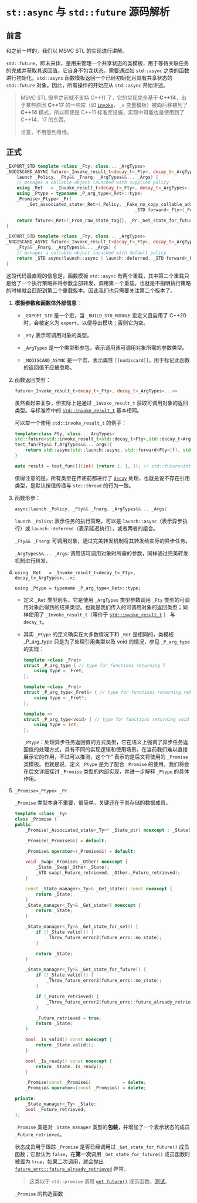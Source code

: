 # `st::async` 与 `std::future` 源码解析

## 前言

和之前一样的，我们以 MSVC STL 的实现进行讲解。

`std::future`，即未来体，是用来管理一个共享状态的类模板，用于等待关联任务的完成并获取其返回值。它自身不包含状态，需要通过如 `std::async` 之类的函数进行初始化。`std::async` 函数模板返回一个已经初始化且具有共享状态的 `std::future` 对象。因此，所有操作的开始应从 `std::async` 开始讲述。

> MSVC STL 很早之前就不支持 C++11 了，它的实现完全基于 **C++14**，出于某些原因 **C++17** 的一些库（如 [`invoke`](https://zh.cppreference.com/w/cpp/utility/functional/invoke)， _v 变量模板）被向后移植到了 **C++14** 模式，所以即使是 C++11 标准库设施，实现中可能也是使用到了 C++14、17 的东西。
>
> 注意，不用感到奇怪。

## 正式

```cpp
_EXPORT_STD template <class _Fty, class... _ArgTypes>
_NODISCARD_ASYNC future<_Invoke_result_t<decay_t<_Fty>, decay_t<_ArgTypes>...>> async(
    launch _Policy, _Fty&& _Fnarg, _ArgTypes&&... _Args) {
    // manages a callable object launched with supplied policy
    using _Ret   = _Invoke_result_t<decay_t<_Fty>, decay_t<_ArgTypes>...>;
    using _Ptype = typename _P_arg_type<_Ret>::type;
    _Promise<_Ptype> _Pr(
        _Get_associated_state<_Ret>(_Policy, _Fake_no_copy_callable_adapter<_Fty, _ArgTypes...>(
                                                 _STD forward<_Fty>(_Fnarg), _STD forward<_ArgTypes>(_Args)...)));

    return future<_Ret>(_From_raw_state_tag{}, _Pr._Get_state_for_future());
}

_EXPORT_STD template <class _Fty, class... _ArgTypes>
_NODISCARD_ASYNC future<_Invoke_result_t<decay_t<_Fty>, decay_t<_ArgTypes>...>> async(
    _Fty&& _Fnarg, _ArgTypes&&... _Args) {
    // manages a callable object launched with default policy
    return _STD async(launch::async | launch::deferred, _STD forward<_Fty>(_Fnarg), _STD forward<_ArgTypes>(_Args)...);
}
```

这段代码最直观的信息是，函数模板 `std::async` 有两个重载，其中第二个重载只是给了一个执行策略并将参数全部转发，调用第一个重载。也就是不指明执行策略的时候就会匹配到第二个重载版本。因此我们也只需要关注第二个版本了。

1. **模板参数和函数体外部信息**：

   - `_EXPOPT_STD` 是一个宏，当 `_BUILD_STD_MODULE` 宏定义且启用了 C++20 时，会被定义为 `export`，以便导出模块；否则它为空。

   - `_Fty` 表示可调用对象的类型。
   - `_ArgTypes` 是一个类型形参包，表示调用该可调用对象所需的参数类型。
   - `_NODISCARD_ASYNC` 是一个宏，表示属性 `[[nodiscard]]`，用于标记此函数的返回值不应被忽略。

2. 函数返回类型：

   ```cpp
   future<_Invoke_result_t<decay_t<_Fty>, decay_t<_ArgTypes>...>>
   ```

   虽然看起来复杂，但实际上是通过 `_Invoke_result_t` 获取可调用对象的返回类型。与标准库中的 [`std::invoke_result_t`](https://zh.cppreference.com/w/cpp/types/result_of) 基本相同。

   可以举一个使用 `std::invoke_result_t` 的例子：

   ```cpp
   template<class Fty, class... ArgTypes>
   std::future<std::invoke_result_t<std::decay_t<Fty>,std::decay_t<ArgTypes>...>>
   test_fun(Fty&& f,ArgTypes&&... args){
       return std::async(std::launch::async, std::forward<Fty>(f), std::forward<ArgTypes>(args)...);
   }
   
   auto result = test_fun([](int) {return 1; }, 1); // std::future<int>
   ```

   值得注意的是，所有类型在传递前都进行了 [`decay`](https://zh.cppreference.com/w/cpp/types/decay) 处理，也就是说不存在引用类型，是默认按值传递与 `std::thread` 的行为一致。

3. 函数形参：

   ```cpp
   async(launch _Policy, _Fty&& _Fnarg, _ArgTypes&&... _Args)
   ```

   `launch _Policy`: 表示任务的执行策略，可以是 `launch::async`（表示异步执行）或 `launch::deferred`（表示延迟执行），或者两者的组合。

   `_Fty&& _Fnarg`: 可调用对象，通过完美转发机制将其转发给实际的异步任务。

   `_ArgTypes&&... _Args`: 调用该可调用对象时所需的参数，同样通过完美转发机制进行转发。

4. `using _Ret   = _Invoke_result_t<decay_t<_Fty>, decay_t<_ArgTypes>...>;`

   `using _Ptype = typename _P_arg_type<_Ret>::type;`

   - 定义 `_Ret` 类型别名，它是使用 `_ArgTypes` 类型参数调用 `_Fty` 类型的可调用对象后得到的结果类型。也就是我们传入的可调用对象的返回类型；同样使用了 `_Invoke_result_t`（等价于  [`std::invoke_result_t`](https://zh.cppreference.com/w/cpp/types/result_of) ） 与 `decay_t`。

   - 其实 `_Ptype` 的定义确实在大多数情况下和 `_Ret` 是相同的，类模板 _P_arg_type 只是为了处理引用类型以及 void 的情况，参见 `_P_arg_type` 的实现：

     ```cpp
     template <class _Fret>
     struct _P_arg_type { // type for functions returning T
         using type = _Fret;
     };
     
     template <class _Fret>
     struct _P_arg_type<_Fret&> { // type for functions returning reference to T
         using type = _Fret*;
     };
     
     template <>
     struct _P_arg_type<void> { // type for functions returning void
         using type = int;
     };
     ```

     `_Ptype`：处理异步任务返回值的方式类型，它在语义上强调了异步任务返回值的处理方式，具有不同的实现逻辑和使用场景。在当前我们难以直接展示它的作用，不过可以推测，这个“`P`” 表示的是后文将使用的 `_Promise` 类模板。也就是说，定义 `_Ptype` 是为了配合 `_Promise` 的使用。我们将会在后文详细探讨 `_Promise` 类型的内部实现，并进一步解释 `_Ptype` 的具体作用。

5. `_Promise<_Ptype> _Pr`

   `_Promise` 类型本身不重要，很简单，关键还在于其存储的数据成员。

   ```cpp
   template <class _Ty>
   class _Promise {
   public:
       _Promise(_Associated_state<_Ty>* _State_ptr) noexcept : _State(_State_ptr, false), _Future_retrieved(false) {}
   
       _Promise(_Promise&&) = default;
   
       _Promise& operator=(_Promise&&) = default;
   
       void _Swap(_Promise& _Other) noexcept {
           _State._Swap(_Other._State);
           _STD swap(_Future_retrieved, _Other._Future_retrieved);
       }
   
       const _State_manager<_Ty>& _Get_state() const noexcept {
           return _State;
       }
       _State_manager<_Ty>& _Get_state() noexcept {
           return _State;
       }
   
       _State_manager<_Ty>& _Get_state_for_set() {
           if (!_State.valid()) {
               _Throw_future_error2(future_errc::no_state);
           }
   
           return _State;
       }
   
       _State_manager<_Ty>& _Get_state_for_future() {
           if (!_State.valid()) {
               _Throw_future_error2(future_errc::no_state);
           }
   
           if (_Future_retrieved) {
               _Throw_future_error2(future_errc::future_already_retrieved);
           }
   
           _Future_retrieved = true;
           return _State;
       }
   
       bool _Is_valid() const noexcept {
           return _State.valid();
       }
   
       bool _Is_ready() const noexcept {
           return _State._Is_ready();
       }
   
       _Promise(const _Promise&)            = delete;
       _Promise& operator=(const _Promise&) = delete;
   
   private:
       _State_manager<_Ty> _State;
       bool _Future_retrieved;
   };
   ```

   `_Promise` 类是对 `_State_manager` 类型的**包装**，并增加了一个表示状态的成员 `_Future_retrieved`。

   状态成员用于跟踪 `_Promise` 是否已经调用过 `_Get_state_for_future()` 成员函数；它默认为 `false`，在**第一次**调用 `_Get_state_for_future()` 成员函数时被置为 `true`，如果二次调用，就会抛出 [`future_errc::future_already_retrieved`](https://zh.cppreference.com/w/cpp/thread/future_errc) 异常。

   > 这类似于 `std::promise` 调用 [`get_future()`](https://zh.cppreference.com/w/cpp/thread/promise/get_future) 成员函数。[测试](https://godbolt.org/z/8anc9b3PT)。
   
   `_Promise` 的构造函数